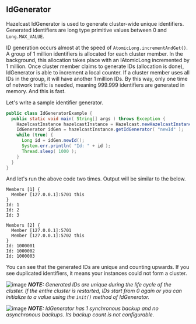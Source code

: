 

## IdGenerator

Hazelcast IdGenerator is used to generate cluster-wide unique identifiers. Generated identifiers are long type primitive values between 0 and `Long.MAX_VALUE`. 

ID generation occurs almost at the speed of `AtomicLong.incrementAndGet()`. A group of 1 million identifiers is allocated for each cluster member. In the background, this allocation takes place with an IAtomicLong incremented by 1 million. Once cluster member claims to generate IDs (allocation is done), IdGenerator is able to increment a local counter. If a cluster member uses all IDs in the group, it will have another 1 million IDs. By this way, only one time of network traffic is needed, meaning 999.999 identifiers are generated in memory. And this is fast.

Let's write a sample identifier generator.

```java
public class IdGeneratorExample {
  public static void main( String[] args ) throws Exception {
    HazelcastInstance hazelcastInstance = Hazelcast.newHazelcastInstance();
    IdGenerator idGen = hazelcastInstance.getIdGenerator( "newId" );
    while (true) {
      Long id = idGen.newId();
      System.err.println( "Id: " + id );
      Thread.sleep( 1000 );
    }
  }
}
```

And let's run the above code two times. Output will be similar to the below.

```plain
Members [1] {
  Member [127.0.0.1]:5701 this
}
Id: 1
Id: 2
Id: 3
```


```plain
Members [2] {
  Member [127.0.0.1]:5701
  Member [127.0.0.1]:5702 this
}
Id: 1000001
Id: 1000002
Id: 1000003
```

You can see that the generated IDs are unique and counting upwards. If you see duplicated identifiers, it means your instances could not form a cluster. 


![image](images/NoteSmall.jpg) ***NOTE:*** *Generated IDs are unique during the life cycle of the cluster. If the entire cluster is restarted, IDs start from 0 again or you can initialize to a value using the `init()` method of IdGenerator.*

![image](images/NoteSmall.jpg) ***NOTE:*** *IdGenerator has 1 synchronous backup and no asynchronous backups. Its backup count is not configurable.*


